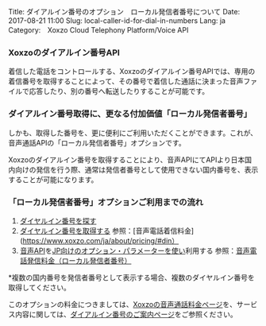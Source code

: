 Title: ダイアルイン番号のオプション　ローカル発信者番号について
Date: 2017-08-21 11:00
Slug: local-caller-id-for-dial-in-numbers
Lang: ja
Category:　Xoxzo Cloud Telephony Platform/Voice API


### Xoxzoのダイアルイン番号API
着信した電話をコントロールする、Xoxzoのダイアルイン番号APIでは、専用の着信番号を取得することによって、その番号で着信した通話に決まった音声ファイルで応答したり、別の番号へ転送したりすることが可能です。

### ダイアルイン番号取得に、更なる付加価値「ローカル発信者番号」
しかも、取得した番号を、更に便利にご利用いただくことができます。これが、音声通話APIの「ローカル発信者番号」オプションです。

Xoxzoのダイアルイン番号を取得することにより、音声APIにてAPIより日本国内向けの発信を行う際、通常は発信者番号として使用できない国内番号を、表示することが可能になります。

### 「ローカル発信者番号」オプションご利用までの流れ
1. [ダイヤルイン番号を探す](http://docs.xoxzo.com/ja/din.html#finding-a-dial-in-number-via-api)
2. [ダイヤルイン番号を取得する](http://docs.xoxzo.com/ja/din.html#subscribing-to-a-dial-in-number-via-api)
参照：[音声電話着信料金](https://www.xoxzo.com/ja/about/pricing/#din）
3. [音声API](http://docs.xoxzo.com/ja/voice.html#simple-playback-api)を[JP向けのオプション・パラメーターを使い](http://docs.xoxzo.com/ja/voice.html#jp-specific-optional-parameters)利用する
参照：[音声電話発信料金（ローカル発信者番号）](https://www.xoxzo.com/ja/about/pricing/#voice)

*複数の国内番号を発信者番号として表示する場合、複数のダイヤルイン番号を取得してください。
  
このオプションの料金につきましては、[Xoxzoの音声通話料金ページ](https://www.xoxzo.com/ja/about/pricing/#voice)を、サービス内容に関しては、[ダイアルイン番号のご案内ページ](https://blog.xoxzo.com/ja/2017/07/01/dialinnumbers-tutorial/)をご参照ください。
